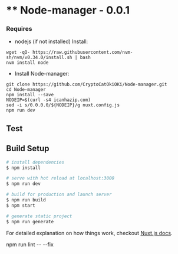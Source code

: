 ** Node-manager - 0.0.1
======================

### Requires
* nodejs (if not installed)
Install:
```
wget -qO- https://raw.githubusercontent.com/nvm-sh/nvm/v0.34.0/install.sh | bash
nvm install node
```

* Install Node-manager: 
```
git clone https://github.com/CryptoCatOkiOKi/Node-manager.git
cd Node-manager
npm install --save
NODEIP=$(curl -s4 icanhazip.com)
sed -i s/0.0.0.0/${NODEIP}/g nuxt.config.js
npm run dev
```

## Test


## Build Setup

``` bash
# install dependencies
$ npm install

# serve with hot reload at localhost:3000
$ npm run dev

# build for production and launch server
$ npm run build
$ npm start

# generate static project
$ npm run generate
```

For detailed explanation on how things work, checkout [Nuxt.js docs](https://nuxtjs.org).

npm run lint -- --fix